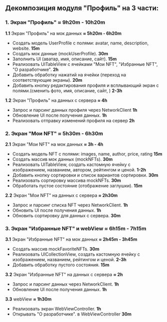 ## Декомпозиция модуля "Профиль" на 3 части:
### 1. Экран "Профиль" ≈ 9h20m - 10h20m
**1.1** Экран "Профиль" на мок данных **≈ 5h20m - 6h20m**
  * Создать модель UserProfile с полями: avatar, name, description, website. **15m**
  * Создать мок данные (mockUserProfile). **30m**
  * Заполнить UI (аватар, имя, описание, сайт). **15m**
  * Реализовать UITableView с ячейками "Мои NFT", "Избранные NFT", "О разработчике". **2h**
  * Добавить обработку нажатий на ячейки (переход на соответствующие экраны). **20m**
  * Добавить кнопку редактирования профиля и всплывающий экран с полями.(сменить фото, имя, описание, сайт, ) **2-3h**

**1.2** Экран "Профиль" на данных с сервера **≈ 4h**
  * Запрос и парсинг данных профиля через NetworkClient **1h**
  * Обновление UI после получения данных. **1h**
  * Реализовать отправку изменений профиля на сервер **2h**


### 2. Экран "Мои NFT" ≈ 5h30m - 6h30m
**2.1** Экран "Мои NFT" на мок данных **≈ 3h - 4h**
  * Создать модель NFT с полями: images, name, author, price, rating **15m**
  * Создать массив мок данных (mockNFTs). **30m**
  * Реализовать UITableView, создать кастомную ячейку с изображением, названием, автором, рейтингом и ценой. **1-2h**
  * Добавить кнопку сортировки и список вариантов сортировки. **30m**
  * Реализовать сортировку массива mockNFTs. **30m**
  * Обработать пустое состояние (отображение заглушки). **15m**

**2.2** Экран "Мои NFT" на данных с сервера **≈ 2h30m**
  * Запрос и парсинг списка NFT через NetworkClient. **1h**
  * Обновить UI после получения данных. **1h**
  * Обновить сортировку для данных с сервера. **30m**


### 3. Экран "Избранные NFT" и webView ≈ **6h15m - 7h15m**
**3.1** Экран "Избранные NFT" на мок данных **≈ 2h45m - 3h45m**
  * Создать массив mockFavoriteNFTs. **30m**
  * Реализовать UICollectionView, создать кастомную ячейку с изображением, названием, рейтингом и ценой. **2-3h**
  * Добавить обработку пустого состояния. **15m**

**3.2** Экран "Избранные NFT" на данных с сервера **≈ 2h**
  * Запрос и парсинг данных через NetworkClient. **1h**
  * Обновление UI после получения данных. **1h**

**3.3** webView **≈ 1h30m**
  * Реализовать экран WebViewController. **1h**
  * Открывать "О разработчике". в WebViewController **30m**
